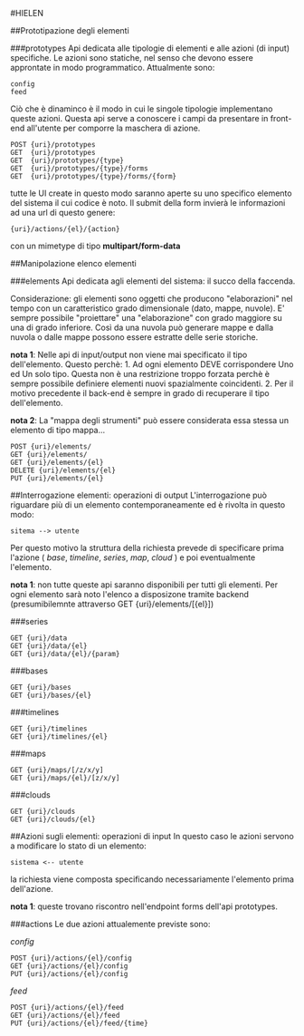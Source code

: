 #HIELEN

##Prototipazione degli elementi

###prototypes
Api dedicata alle tipologie di elementi e alle azioni (di input) specifiche. Le azioni sono statiche, nel senso che devono essere approntate in modo programmatico. Attualmente sono: 
    
    config
    feed

Ciò che è dinaminco è il modo in cui le singole tipologie implementano queste azioni. Questa api serve a conoscere i campi da presentare in front-end all'utente per comporre la maschera di azione.

    POST {uri}/prototypes
    GET  {uri}/prototypes
    GET  {uri}/prototypes/{type}
    GET  {uri}/prototypes/{type}/forms
    GET  {uri}/prototypes/{type}/forms/{form}

tutte le UI create in questo modo saranno aperte su uno specifico elemento del sistema il cui codice è noto. Il submit della form invierà le informazioni ad una url di questo genere:

    {uri}/actions/{el}/{action}

con un mimetype di tipo **multipart/form-data**

##Manipolazione elenco elementi

###elements
Api dedicata agli elementi del sistema: il succo della faccenda.

Considerazione: gli elementi sono oggetti che producono "elaborazioni" nel tempo con un caratteristico grado dimensionale (dato, mappe, nuvole). E' sempre possibile "proiettare" una "elaborazione" con grado maggiore su una di grado inferiore. Così da una nuvola può generare mappe e dalla nuvola o dalle mappe possono essere estratte delle serie storiche. 

**nota 1**: Nelle api di input/output non viene mai specificato il tipo dell'elemento. Questo perchè:
    1. Ad ogni elemento DEVE corrispondere Uno ed Un solo tipo. Questa non è una restrizione troppo forzata perchè è sempre possibile definiere elementi nuovi spazialmente coincidenti.
    2. Per il motivo precedente il back-end è sempre in grado di recuperare il tipo dell'elemento.

**nota 2**: La "mappa degli strumenti" può essere considerata essa stessa un elemento di tipo mappa...

    POST {uri}/elements/
    GET {uri}/elements/
    GET {uri}/elements/{el}
    DELETE {uri}/elements/{el}
    PUT {uri}/elements/{el}

##Interrogazione elementi: operazioni di output
L'interrogazione può riguardare più di un elemento contemporaneamente ed è rivolta in questo modo:

    sitema --> utente

Per questo motivo la struttura della richiesta prevede di specificare prima l'azione ( _base_, _timeline_, _series_, _map_, _cloud_ ) e poi eventualmente l'elemento.

**nota 1**: non tutte queste api saranno disponibili per tutti gli elementi. Per ogni elemento sarà noto l'elenco a disposizone tramite backend (presumibilemnte attraverso GET {uri}/elements/[{el}])

###series

    GET {uri}/data
    GET {uri}/data/{el}
    GET {uri}/data/{el}/{param}

###bases

    GET {uri}/bases
    GET {uri}/bases/{el}

###timelines

    GET {uri}/timelines
    GET {uri}/timelines/{el}

###maps

    GET {uri}/maps/[/z/x/y]
    GET {uri}/maps/{el}/[z/x/y]

###clouds

    GET {uri}/clouds
    GET {uri}/clouds/{el}

##Azioni sugli elementi: operazioni di input
In questo caso le azioni servono a modificare lo stato di un elemento:

    sistema <-- utente

la richiesta viene composta specificando necessariamente l'elemento prima dell'azione.

**nota 1**: queste trovano riscontro nell'endpoint forms dell'api prototypes.

###actions
Le due azioni attualemente previste sono:

_config_

    POST {uri}/actions/{el}/config
    GET {uri}/actions/{el}/config
    PUT {uri}/actions/{el}/config

_feed_

    POST {uri}/actions/{el}/feed
    GET {uri}/actions/{el}/feed
    PUT {uri}/actions/{el}/feed/{time}
                                  
